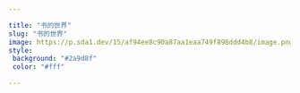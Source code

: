 ```yaml
---

title: "书的世界"
slug: "书的世界"
image: https://p.sda1.dev/15/af94ee8c90a87aa1eaa749f898ddd4b8/image.png
style:
 background: "#2a9d8f"
 color: "#fff"

---
```

